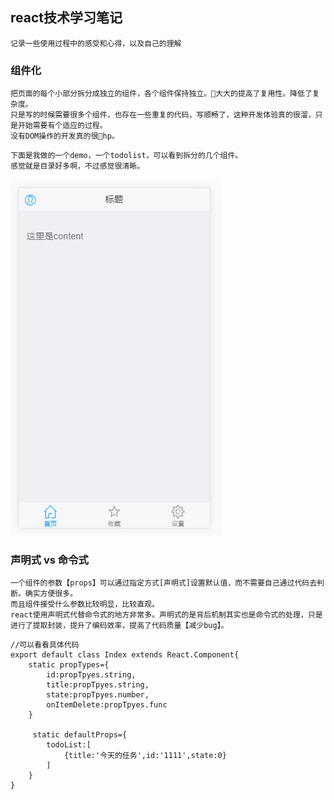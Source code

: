 ## react技术学习笔记 
```
记录一些使用过程中的感受和心得，以及自己的理解
```


### 组件化
```
把页面的每个小部分拆分成独立的组件，各个组件保持独立。大大的提高了复用性。降低了复杂度。
只是写的时候需要很多个组件，也存在一些重复的代码，写顺畅了，这种开发体验真的很溜，只是开始需要有个适应的过程。
没有DOM操作的开发真的很hp。
```
```
下面是我做的一个demo，一个todolist，可以看到拆分的几个组件。
感觉就是目录好多啊，不过感觉很清晰。
```
![Image text](https://raw.githubusercontent.com/hongmaju/light7Local/master/img/productShow/20170518152848.png)



### 声明式 vs 命令式
```
一个组件的参数【props】可以通过指定方式[声明式]设置默认值，而不需要自己通过代码去判断。确实方便很多。
而且组件接受什么参数比较明显，比较直观。
react使用声明式代替命令式的地方非常多。声明式的是背后机制其实也是命令式的处理，只是进行了提取封装，提升了编码效率，提高了代码质量【减少bug】。

```
```
//可以看看具体代码
export default class Index extends React.Component{
    static propTypes={
        id:propTpyes.string,
        title:propTpyes.string,
        state:propTpyes.number,
        onItemDelete:propTpyes.func
    }

     static defaultProps={
        todoList:[
            {title:'今天的任务',id:'1111',state:0}
        ]
    }
}
```
